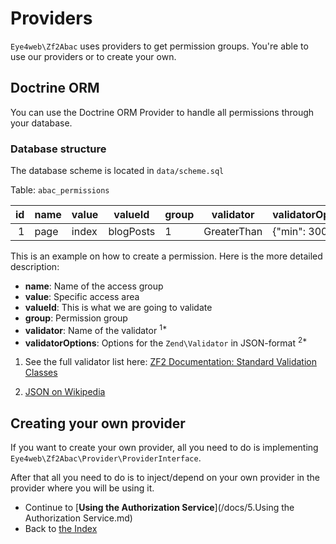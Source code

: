 # Providers

`Eye4web\Zf2Abac` uses providers to get permission groups. You're able to use our providers or to create your own.

## Doctrine ORM

You can use the Doctrine ORM Provider to handle all permissions through your database.

### Database structure

The database scheme is located in `data/scheme.sql`

Table: `abac_permissions`

| id  | name | value | valueId   | group | validator   | validatorOptions |
|----:|------|-------|-----------|-------|-------------|------------------|
| 1   | page | index | blogPosts | 1     | GreaterThan | {"min": 300}     |

This is an example on how to create a permission. Here is the more detailed description:

* **name**: Name of the access group
* **value**: Specific access area
* **valueId**: This is what we are going to validate
* **group**: Permission group
* **validator**: Name of the validator <sup>1*</sup>
* **validatorOptions**: Options for the ``Zend\Validator`` in JSON-format <sup>2*</sup>

1) See the full validator list here: [ZF2 Documentation: Standard Validation Classes](http://framework.zend.com/manual/2.2/en/modules/zend.validator.set.html)

2) [JSON on Wikipedia](http://en.wikipedia.org/wiki/JSON)

## Creating your own provider

If you want to create your own provider, all you need to do is implementing `Eye4web\Zf2Abac\Provider\ProviderInterface`.

After that all you need to do is to inject/depend on your own provider in the provider where you will be using it.

* Continue to [**Using the Authorization Service**](/docs/5.Using the Authorization Service.md)
* Back to [the Index](/docs/README.md)